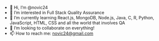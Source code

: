 - 👋 Hi, I’m @novic24
- 👀 I’m interested in Full Stack Quality Assurance
- 🌱 I’m currently learning React.js, MongoDB, Node.js, Java, C, R, Python, JavaScript, HTML, CSS and all the world that involves QA
- 💞️ I’m looking to collaborate on everything!
- 📫 How to reach me: novic24@gmail.com

<!---
novic24/novic24 is a ✨ special ✨ repository because its `README.md` (this file) appears on your GitHub profile.
You can click the Preview link to take a look at your changes.
--->
